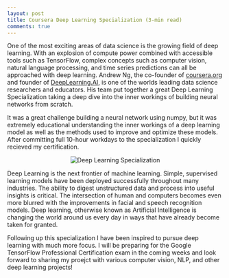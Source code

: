 ```yaml
---
layout: post
title: Coursera Deep Learning Specialization (3-min read)
comments: true
---
```

One of the most exciting areas of data science is the growing field of deep learning.  With an explosion of compute power combined with accessible tools such as TensorFlow, complex concepts such as computer vision, natural language processing, and time series predictions can all be approached with deep learning. Andrew Ng, the co-founder of <a href="https://www.coursera.org/" target="_blank">coursera.org</a> and founder of <a href="https://www.deeplearning.ai/" target="_blank">DeepLearning.AI</a>, is one of the worlds leading data science researchers and educators.  His team put together a great Deep Learning Specialization taking a deep dive into the inner workings of building neural networks from scratch.

It was a great challenge building a neural network using numpy, but it was extremely educational understanding the inner workings of a deep learning model as well as the methods used to improve and optimize these models.  After committing full 10-hour workdays to the specialization I quickly recieved my certification.

<p align="center">
    <img src="../images/deep-learning-certification.png" id="dl_cert" alt="Deep Learning Specialization">
</p>

Deep Learning is the next frontier of machine learning.  Simple, supervised learning models have been deployed successfully throughout many industries.  The ability to digest unstructured data and process into useful insights is critical.  The intersection of human and computers becomes even more blurred with the improvements in facial and speech recognition models.  Deep learning, otherwise known as Artificial Intelligence is changing the world around us every day in ways that have already become taken for granted.

Following up this specialization I have been inspired to pursue deep learning with much more focus.  I will be preparing for the Google TensorFlow Professional Certification exam in the coming weeks and look forward to sharing my proejct with various computer vision, NLP, and other deep learning projects!